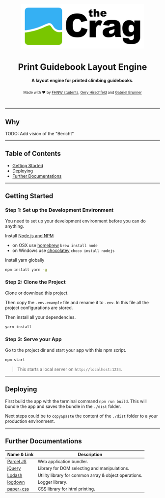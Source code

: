 <p align="center">
  <img src="./logo.svg" alt="theCrag" width="400" />
</p>

<h1 align="center">Print Guidebook Layout Engine</h1>

<p align="center">
  <b>A layout engine for printed climbing guidebooks.</b></br>
  </br>
  <sub>Made with ❤️ by <a href="https://www.fhnw.ch/de/startseite">FHNW students</a>, <a href="https://github.com/hirsch88">Gery Hirschfeld</a> and <a href="https://github.com/Brunn3r">Gabriel Brunner</a></sub>
</p>

<br />

<hr>

## Why

TODO: Add vision of the "Bericht"

<hr>

## Table of Contents

- [Getting Started](#getting-started)
- [Deploying](#deploying)
- [Further Documentations](#further-documentations)

<hr>

## Getting Started

### Step 1: Set up the Development Environment

You need to set up your development environment before you can do anything.

Install [Node.js and NPM](https://nodejs.org/en/download/)

- on OSX use [homebrew](http://brew.sh) `brew install node`
- on Windows use [chocolatey](https://chocolatey.org/) `choco install nodejs`

Install yarn globally

```bash
npm install yarn -g
```

### Step 2: Clone the Project

Clone or download this project.

Then copy the `.env.example` file and rename it to `.env`. In this file all the project configurations are stored.

Then install all your dependencies.

```bash
yarn install
```

### Step 3: Serve your App

Go to the project dir and start your app with this npm script.

```bash
npm start
```

> This starts a local server on `http://localhost:1234`.

<hr>

## Deploying

First build the app with the terminal command `npm run build`. This will bundle the app and
saves the bundle in the `./dist` folder.

Next steps could be to `copy&paste` the content of the `./dist` folder to a your production environment.

<hr>

## Further Documentations

| Name & Link                        | Description                       |
| ---------------------------------- | --------------------------------- |
| [Parcel JS](https://parceljs.org/) | Web application bundler. |
| [jQuery](https://jquery.com/)      | Library for DOM selecting and manipulations. |
| [Lodash](https://lodash.com/)      | Utility library for common array & object operations. |
| [logdown](https://caiogondim.github.io/logdown.js/)      | Logger library. |
| [paper-css](https://github.com/cognitom/paper-css)      | CSS library for html printing. |
